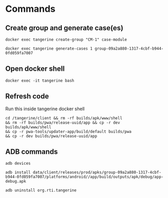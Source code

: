 # Commands

## Create group and generate case(es)

```shell
docker exec tangerine create-group "CM-1" case-module

docker exec tangerine generate-cases 1 group-09a2a880-1317-4cbf-b944-0fd059fa7007
```

## Open docker shell

```shell
docker exec -it tangerine bash
```

## Refresh code 

Run this inside tangerine docker shell

```shell
cd /tangerine/client && rm -rf builds/apk/www/shell 
&& rm -rf builds/pwa/release-uuid/app && cp -r dev builds/apk/www/shell 
&& cp -r pwa-tools/updater-app/build/default builds/pwa 
&& cp -r dev builds/pwa/release-uuid/app
```

## ADB commands

```shell
adb devices
```

```shell
adb install data/client/releases/prod/apks/group-09a2a880-1317-4cbf-b944-0fd059fa7007/platforms/android//app/build/outputs/apk/debug/app-debug.apk
```

```shell
adb uninstall org.rti.tangerine
```

